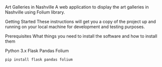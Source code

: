 Art Galleries in Nashville
A web application to display the art galleries in Nashville using Folium library.

Getting Started
These instructions will get you a copy of the project up and running on your local machine for development and testing purposes.

Prerequisites
What things you need to install the software and how to install them

Python 3.x
Flask
Pandas
Folium
```
pip install flask pandas folium

```
